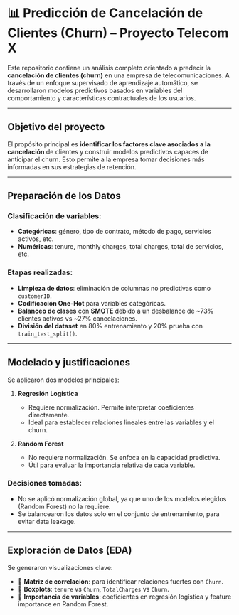 # 📊 Predicción de Cancelación de Clientes (Churn) – Proyecto Telecom X

Este repositorio contiene un análisis completo orientado a predecir la **cancelación de clientes (churn)** en una empresa de telecomunicaciones. A través de un enfoque supervisado de aprendizaje automático, se desarrollaron modelos predictivos basados en variables del comportamiento y características contractuales de los usuarios.

---

## Objetivo del proyecto

El propósito principal es **identificar los factores clave asociados a la cancelación** de clientes y construir modelos predictivos capaces de anticipar el churn. Esto permite a la empresa tomar decisiones más informadas en sus estrategias de retención.

---

## Preparación de los Datos

### Clasificación de variables:
- **Categóricas**: género, tipo de contrato, método de pago, servicios activos, etc.
- **Numéricas**: tenure, monthly charges, total charges, total de servicios, etc.

### Etapas realizadas:
- **Limpieza de datos**: eliminación de columnas no predictivas como `customerID`.
- **Codificación One-Hot** para variables categóricas.
- **Balanceo de clases** con **SMOTE** debido a un desbalance de ~73% clientes activos vs ~27% cancelaciones.
- **División del dataset** en 80% entrenamiento y 20% prueba con `train_test_split()`.

---

## Modelado y justificaciones

Se aplicaron dos modelos principales:

1. **Regresión Logística**  
   - Requiere normalización. Permite interpretar coeficientes directamente.
   - Ideal para establecer relaciones lineales entre las variables y el churn.

2. **Random Forest**  
   - No requiere normalización. Se enfoca en la capacidad predictiva.
   - Útil para evaluar la importancia relativa de cada variable.

### Decisiones tomadas:
- No se aplicó normalización global, ya que uno de los modelos elegidos (Random Forest) no la requiere.
- Se balancearon los datos solo en el conjunto de entrenamiento, para evitar data leakage.

---

## Exploración de Datos (EDA)

Se generaron visualizaciones clave:

- 📌 **Matriz de correlación**: para identificar relaciones fuertes con `Churn`.
- 📌 **Boxplots**: `tenure` vs `Churn`, `TotalCharges` vs `Churn`.
- 📌 **Importancia de variables**: coeficientes en regresión logística y feature importance en Random Forest.



